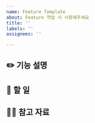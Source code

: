 ```yaml
---
name: Feature Template
about: Feature 작업 시 사용해주세요
title: ''
labels: ''
assignees: ''

---
```


## ✏️ 기능 설명

## 📌 할 일

## 👊🏻 참고 자료
